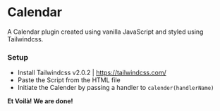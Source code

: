 # Calendar
A Calendar plugin created using vanilla JavaScript and styled using Tailwindcss.

### Setup
- Install Tailwindcss v2.0.2 | https://tailwindcss.com/
- Paste the Script from the HTML file
- Initiate the Calender by passing a handler to ``` calender(handlerName) ```

**Et Voilà! We are done!**
